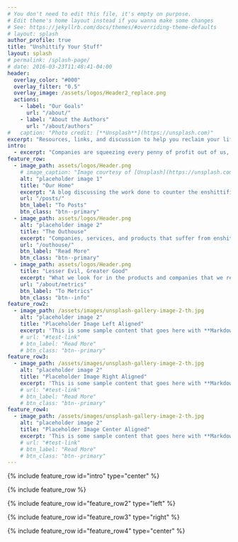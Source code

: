```yaml
---
# You don't need to edit this file, it's empty on purpose.
# Edit theme's home layout instead if you wanna make some changes
# See: https://jekyllrb.com/docs/themes/#overriding-theme-defaults
# layout: splash
author_profile: true
title: "Unshittify Your Stuff"
layout: splash
# permalink: /splash-page/
# date: 2016-03-23T11:48:41-04:00
header:
  overlay_color: "#000"
  overlay_filter: "0.5"
  overlay_image: /assets/logos/Header2_replace.png
  actions:
    - label: "Our Goals"
      url: "/about/"
    - label: "About the Authors"
      url: "/about/authors"
#   caption: "Photo credit: [**Unsplash**](https://unsplash.com)"
excerpt: "Resources, links, and discussion to help you reclaim your life from enshittification."
intro:
  - excerpt: "Companies are squeezing every penny of profit out of us, at the expense of our convenience, privacy, and control. \n \n We don't have to let them."
feature_row:
  - image_path: assets/logos/Header.png
    # image_caption: "Image courtesy of [Unsplash](https://unsplash.com/)"
    alt: "placeholder image 1"
    title: "Our Home"
    excerpt: "A blog discussing the work done to counter the enshittification in our home."
    url: "/posts/"
    btn_label: "To Posts"
    btn_class: "btn--primary"
  - image_path: assets/logos/Header.png
    alt: "placeholder image 2"
    title: "The Outhouse"
    excerpt: "Companies, services, and products that suffer from enshittification or regressive social policies - and what we suggest you use instead."
    url: "/outhouse/"
    btn_label: "Read More"
    btn_class: "btn--primary"
  - image_path: assets/logos/Header.png
    title: "Lesser Evil, Greater Good"
    excerpt: "What we look for in the products and companies that we recommend."
    url: "/about/metrics"
    btn_label: "To Metrics"
    btn_class: "btn--info"
feature_row2:
  - image_path: /assets/images/unsplash-gallery-image-2-th.jpg
    alt: "placeholder image 2"
    title: "Placeholder Image Left Aligned"
    excerpt: 'This is some sample content that goes here with **Markdown** formatting. Left aligned with `type="left"`'
    # url: "#test-link"
    # btn_label: "Read More"
    # btn_class: "btn--primary"
feature_row3:
  - image_path: /assets/images/unsplash-gallery-image-2-th.jpg
    alt: "placeholder image 2"
    title: "Placeholder Image Right Aligned"
    excerpt: 'This is some sample content that goes here with **Markdown** formatting. Right aligned with `type="right"`'
    # url: "#test-link"
    # btn_label: "Read More"
    # btn_class: "btn--primary"
feature_row4:
  - image_path: /assets/images/unsplash-gallery-image-2-th.jpg
    alt: "placeholder image 2"
    title: "Placeholder Image Center Aligned"
    excerpt: 'This is some sample content that goes here with **Markdown** formatting. Centered with `type="center"`'
    # url: "#test-link"
    # btn_label: "Read More"
    # btn_class: "btn--primary"
---
```


{% include feature_row id="intro" type="center" %}

{% include feature_row %}

{% include feature_row id="feature_row2" type="left" %}

{% include feature_row id="feature_row3" type="right" %}

{% include feature_row id="feature_row4" type="center" %}
